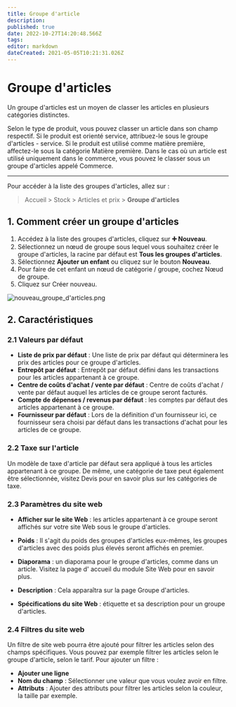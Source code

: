 ```yaml
---
title: Groupe d'article
description: 
published: true
date: 2022-10-27T14:20:48.566Z
tags: 
editor: markdown
dateCreated: 2021-05-05T10:21:31.026Z
---
```


# Groupe d'articles
Un groupe d'articles est un moyen de classer les articles en plusieurs catégories distinctes.

Selon le type de produit, vous pouvez classer un article dans son champ respectif. Si le produit est orienté service, attribuez-le sous le groupe d'articles - service. Si le produit est utilisé comme matière première, affectez-le sous la catégorie Matière première. Dans le cas où un article est utilisé uniquement dans le commerce, vous pouvez le classer sous un groupe d'articles appelé Commerce.

---

Pour accéder à la liste des groupes d'articles, allez sur :

> Accueil > Stock > Articles et prix > **Groupe d'articles**

## 1. Comment créer un groupe d'articles

1. Accédez à la liste des groupes d'articles, cliquez sur **:heavy_plus_sign: Nouveau**.
2. Sélectionnez un nœud de groupe sous lequel vous souhaitez créer le groupe d'articles, la racine par défaut est **Tous les groupes d'articles**.
3. Sélectionnez **Ajouter un enfant** ou cliquez sur le bouton **Nouveau**.
4. Pour faire de cet enfant un nœud de catégorie / groupe, cochez Nœud de groupe.
5. Cliquez sur Créer nouveau.

![nouveau_groupe_d'articles.png](/stocks/item-group/nouveau_groupe_d'articles.png)

## 2. Caractéristiques

### 2.1 Valeurs par défaut

- **Liste de prix par défaut** : Une liste de prix par défaut qui déterminera les prix des articles pour ce groupe d'articles.
- **Entrepôt par défaut** : Entrepôt par défaut défini dans les transactions pour les articles appartenant à ce groupe.
- **Centre de coûts d'achat / vente par défaut** : Centre de coûts d'achat / vente par défaut auquel les articles de ce groupe seront facturés.
- **Compte de dépenses / revenus par défaut** : les comptes par défaut des articles appartenant à ce groupe.
- **Fournisseur par défaut** : Lors de la définition d'un fournisseur ici, ce fournisseur sera choisi par défaut dans les transactions d'achat pour les articles de ce groupe.

### 2.2 Taxe sur l'article

Un modèle de taxe d'article par défaut sera appliqué à tous les articles appartenant à ce groupe. De même, une catégorie de taxe peut également être sélectionnée, visitez Devis pour en savoir plus sur les catégories de taxe.

### 2.3 Paramètres du site web

- **Afficher sur le site Web** : les articles appartenant à ce groupe seront affichés sur votre site Web sous le groupe d'articles.
- **Poids** : Il s'agit du poids des groupes d'articles eux-mêmes, les groupes d'articles avec des poids plus élevés seront affichés en premier.
- **Diaporama** : un diaporama pour le groupe d'articles, comme dans un article. Visitez la page d' accueil du module Site Web pour en savoir plus.

- **Description** : Cela apparaîtra sur la page Groupe d'articles.

- **Spécifications du site Web** : étiquette et sa description pour un groupe d'articles.

### 2.4 Filtres du site web

Un filtre de site web pourra être ajouté pour filtrer les articles selon des champs spécifiques. Vous pouvez par exemple filtrer les articles selon le groupe d'article, selon le tarif. Pour ajouter un filtre :

- **Ajouter une ligne**
- **Nom du champ** : Sélectionner une valeur que vous voulez avoir en filtre.
- **Attributs** : Ajouter des attributs pour filtrer les articles selon la couleur, la taille par exemple.